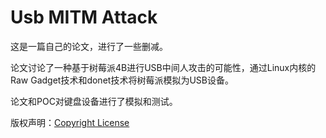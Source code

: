 # Usb MITM Attack
这是一篇自己的论文，进行了一些删减。

论文讨论了一种基于树莓派4B进行USB中间人攻击的可能性，通过Linux内核的Raw Gadget技术和donet技术将树莓派模拟为USB设备。

论文和POC对键盘设备进行了模拟和测试。



版权声明：[Copyright License](https://www.mjollnir.cc/license)

